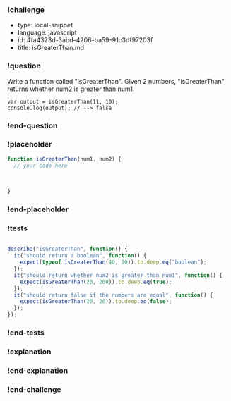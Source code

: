 ### !challenge

* type: local-snippet
* language: javascript
* id: 4fa4323d-3abd-4206-ba59-91c3df97203f
* title: isGreaterThan.md

### !question

Write a function called "isGreaterThan".
Given 2 numbers, "isGreaterThan" returns whether num2 is greater than num1.

```
var output = isGreaterThan(11, 10);
console.log(output); // --> false
```

### !end-question

### !placeholder

```js
function isGreaterThan(num1, num2) {
  // your code here
   

   
}
```

### !end-placeholder

### !tests

```js

describe("isGreaterThan", function() {
  it("should return a boolean", function() {
    expect(typeof isGreaterThan(40, 30)).to.deep.eq("boolean");
  });
  it("should return whether num2 is greater than num1", function() {
    expect(isGreaterThan(20, 200)).to.deep.eq(true);
  });
  it("should return false if the numbers are equal", function() {
    expect(isGreaterThan(20, 20)).to.deep.eq(false);
  });
});

```

### !end-tests

### !explanation

### !end-explanation

### !end-challenge

